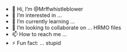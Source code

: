 - 👋 Hi, I’m @Mrffwhistleblower
- 👀 I’m interested in ...
- 🌱 I’m currently learning ...
- 💞️ I’m looking to collaborate on ... HRMO files 
- 📫 How to reach me ...
- ⚡ Fun fact: ... stupid

<!---
Mrffwhistleblower/Mrffwhistleblower is a ✨ special ✨ repository because its `README.md` (this file) appears on your GitHub profile.
You can click the Preview link to take a look at your changes.
--->
